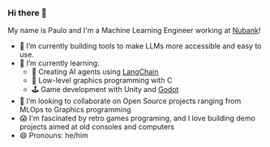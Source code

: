 ### Hi there 👋

My name is Paulo and I'm a Machine Learning Engineer working at [Nubank](https://nubank.com.br/en/)! 

- 🔭 I’m currently building tools to make LLMs more accessible and easy to use.
- 🌱 I’m currently learning:
  - 🤖 Creating AI agents using [LangChain](https://www.langchain.com/)
  - 🎨 Low-level graphics programming with C
  - 🕹️ Game development with Unity and [Godot](https://godotengine.org/)   
- 👯 I’m looking to collaborate on Open Source projects ranging from MLOps to Graphics programming
- 😱 I'm fascinated by retro games programing, and I love building demo projects aimed at old consoles and computers
- 😄 Pronouns: he/him
